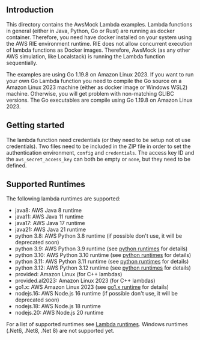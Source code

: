 ## Introduction

This directory contains the AwsMock Lambda examples. Lambda functions in general (either in Java, Python, Go or Rust)
are running as docker container. Therefore, you need have docker installed on your system using the AWS RIE environment
runtime. RIE does not allow concurrent execution of lambda functions as Docker images. Therefore, AwsMock (as any
other AWS simulation, like Localstack) is running the Lambda function sequentially.

The examples are using Go 1.19.8 on Amazon Linux 2023. If you want to run your own Go Lambda function you need to
compile the Go source on a Amazon Linux 2023 machine (either as docker image or Windows WSL2) machine. Otherwise, you
will get problem with non-matching GLIBC versions. The Go executables are compile using Go 1.19.8 on Amazon Linux 2023.

## Getting started

The lambda function need credentials (or they need to be setup not ot use credentials). Two files need to be included in
the ZIP file in order to set the authentication environment, ```config``` and ```credentials```. The access key ID and
the ```aws_secret_access_key``` can both be empty or ```none```, but they need to be defined.

## Supported Runtimes

The following lambda runtimes are supported:

- java8: AWS Java 8 runtime
- java11: AWS Java 11 runtime
- java17: AWS Java 17 runtime
- java21: AWS Java 21 runtime
- python 3.8: AWS Python 3.8 runtime (if possible don't use, it will be deprecated soon)
- python 3.9: AWS Python 3.9 runtime (see [python runtimes](./python/README.md) for details)
- python 3.10: AWS Python 3.10 runtime (see [python runtimes](./python/README.md) for details)
- python 3.11: AWS Python 3.11 runtime (see [python runtimes](./python/README.md) for details)
- python 3.12: AWS Python 3.12 runtime (see [python runtimes](./python/README.md) for details)
- provided: Amazon Linux (for C++ lambdas)
- provided.al2023: Amazon Linux 2023 (for C++ lambdas)
- go1.x: AWS Amazon Linux 2023 (see [go1.x runtime](./go1.x/README.md) for details)
- nodejs.16: AWS Node.js 16 runtime (if possible don't use, it will be deprecated soon)
- nodejs.18: AWS Node.js 18 runtime
- nodejs.20: AWS Node.js 20 runtime

For a list of supported runtimes
see [Lambda runtimes](https://docs.aws.amazon.com/lambda/latest/dg/lambda-runtimes.html).
Windows runtimes (.Net6, .Net8, .Net 8) are not supported yet.